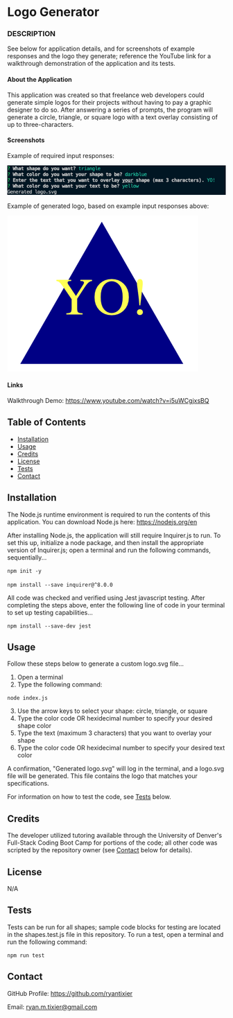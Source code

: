# Logo Generator

### DESCRIPTION

See below for application details, and for screenshots of example responses and the logo they generate; reference the YouTube link for a walkthrough demonstration of the application and its tests.

#### About the Application

This application was created so that freelance web developers could generate simple logos for their projects without having to pay a graphic designer to do so. After answering a series of prompts, the program will generate a circle, triangle, or square logo with a text overlay consisting of up to three-characters.

#### Screenshots

Example of required input responses:

![Sample inputs](./assets/sample-photos/sample-prompts.png)

Example of generated logo, based on example input responses above:

![Generated sample logo](./assets/sample-photos/sample-logo.png)

#### Links

Walkthrough Demo:
https://www.youtube.com/watch?v=i5uWCgjxsBQ

## Table of Contents

- [Installation](#installation)
- [Usage](#usage)
- [Credits](#credits)
- [License](#license)
- [Tests](#tests)
- [Contact](#contact)

## Installation

The Node.js runtime environment is required to run the contents of this application. You can download Node.js here:
https://nodejs.org/en

After installing Node.js, the application will still require Inquirer.js to run. To set this up, initialize a node package, and then install the appropriate version of Inquirer.js; open a terminal and run the following commands, sequentially...

```
npm init -y

npm install --save inquirer@^8.0.0
```

All code was checked and verified using Jest javascript testing. After completing the steps above, enter the following line of code in your terminal to set up testing capabilities...

```
npm install --save-dev jest
```

## Usage

<!-- step-by-step description of how to run the program -->

Follow these steps below to generate a custom logo.svg file...

1. Open a terminal
2. Type the following command:

```
node index.js
```

3. Use the arrow keys to select your shape: circle, triangle, or square
4. Type the color code OR hexidecimal number to specify your desired shape color
5. Type the text (maximum 3 characters) that you want to overlay your shape
6. Type the color code OR hexidecimal number to specify your desired text color

A confirmation, "Generated logo.svg" will log in the terminal, and a logo.svg file will be generated. This file contains the logo that matches your specifications.

For information on how to test the code, see [Tests](#tests) below.

## Credits

The developer utilized tutoring available through the University of Denver's Full-Stack Coding Boot Camp for portions of the code; all other code was scripted by the repository owner (see [Contact](#contact) below for details).

## License

N/A

## Tests

Tests can be run for all shapes; sample code blocks for testing are located in the shapes.test.js file in this repository. To run a test, open a terminal and run the following command:

```
npm run test
```

## Contact

GitHub Profile: https://github.com/ryantixier

Email: ryan.m.tixier@gmail.com
